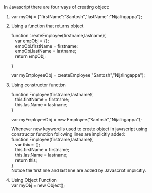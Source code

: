 In Javascript there are four ways of creating object: <br/>

1. var myObj = {"firstName":"Santosh","lastName":"Nijalingappa"}; <br/>

2. Using a function that returns object <br/>

    function createEmployee(firstname,lastname){ <br/>
    &nbsp;&nbsp;&nbsp;var empObj = {}; <br/>
    &nbsp;&nbsp;&nbsp;empObj.firstName = firstname; <br/>
    &nbsp;&nbsp;&nbsp;empObj.lastName = lastname; <br/>
    &nbsp;&nbsp;&nbsp;return empObj; <br/>

    } <br/>

    var myEmployeeObj = createEmployee("Santosh","Nijalingappa"); <br/>

3. Using constructor function <br/>

    function Employee(firstname,lastname){ <br/>
    &nbsp;&nbsp;&nbsp;this.firstName = firstname; <br/>
    &nbsp;&nbsp;&nbsp;this.lastName = lastname; <br/>
    } <br/>

    var myEmployeeObj = new Employee("Santosh","Nijalingappa"); <br/>

    Whenever new keyword is used to create object in javascript using constructor function following lines are implicitly added:<br/>
    function Employee(firstname,lastname){ <br/>
    &nbsp;&nbsp;&nbsp;var this = {}; <br/>
    &nbsp;&nbsp;&nbsp;this.firstName = firstname; <br/>
    &nbsp;&nbsp;&nbsp;this.lastName = lastname; <br/>
    &nbsp;&nbsp;&nbsp;return this; <br/>
    } <br/>
    Notice the first line and last line are added by Javascript implicitly. <br/>

4. Using Object Function <br/>
    var myObj = new Object();
    
